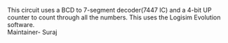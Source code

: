 This circuit uses a BCD to 7-segment decoder(7447 IC) and a 4-bit UP counter to count through all the numbers.
This uses the Logisim Evolution software.\
Maintainer- Suraj
